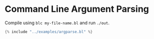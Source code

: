 # Command Line Argument Parsing

Compile using `blc my-file-name.bl` and run `./out`.

```c
{% include "../examples/argparse.bl" %}
```

<div id="disqus_thread">
     <script>
	   (function() { // DON'T EDIT BELOW THIS LINE
	   var d = document, s = d.createElement('script');
	   s.src = 'https://biscuit-language.disqus.com/embed.js';
	   s.setAttribute('data-timestamp', +new Date());
	   (d.head || d.body).appendChild(s);
	   })();
     </script>
</div>










